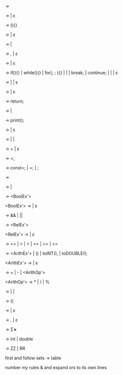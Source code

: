 <Prog> -> <FuncList>

<FuncList> -> <FuncDecl><FuncList> | ε

<FuncDecl> -> <Decl>(<ListOfParams>){<StatementList>}

<ListOfParams> -> <NonEmptyListOfParams> | ε

<NonEmptyListOfParams> -> <Decl> | <NonEmptyListOfParamsContinue>

<NonEmptyListOfParamsContinue> -> ,<Decl> | ε

<StatementList> -> <Statement><StatementList> | ε

<Statement> -> if(<BoolEx>){<StatementList>} | while(<BoolEx>){<StatementList>} | for(<forLoopFirstBit>; <BoolEx>; <forLoopLastBit>){<StatementList>} | <assignment> | <VarDecl> | break; | continue; | <return> | <print> | ε

<forLoopFirstBit> -> <VarDecl> | <assignment> | ε

<forLoopLastBit> -> <assignment> | ε

<return> -> return<returnTail>;

<returnTail> -> <number> | <VName>

<print> -> print(<Text>); 

<Text> -> <TextElement><TextTail> | ε

<TextElement> -> <String> | <number> | <VName>

<TextTail> -> + <TextElement><TextTail> | ε

<assignment> -> <VName>=<Ex>;

<VarDecl> -> const<Decl>=<Ex>; | <Decl>=<Ex>; | <Decl>;

<Decl> -> <Type><VName>

<Ex> -> <BoolEx> | <ArithEx> 

<BoolEx> -> <RelEx><BoolEx'> 

<BoolEx'> -> <BoolOp><BoolEx> | ε

<BoolOp> -> && | || 

<RelEx> -> <ArithEx><RelEx'>

<RelEx'> -> <RelOp><ArithEx> | ε

<RelOp> -> == | > | < | >= | <= | <>

<ArithEx> -> <ArithVal><ArithEx'> | (<ArithEx>) | toINT(<ArithEx>); | toDOUBLE(<ArithEx>);

<ArithEx'> -> <ArithOp><ArithEx> | ε

<ArithOp> -> + | - | <ArithOp'>

<ArithOp'> -> * | / | %

<ArithVal> -> <fnCall> | <Number> | <VName>

<fnCall> -> <VName>(<argList>)

<argList> -> <Ex><argListTail> | ε

<argListTail> -> ,<Ex><argListTail> | ε

<VName> -> Σ∗

<type> -> int | double

<Number> -> ZZ | RR

first and follow sets -> table

number my rules & and expand ors to its own lines